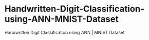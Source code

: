 # Handwritten-Digit-Classification-using-ANN-MNIST-Dataset
Handwritten Digit Classification using ANN | MNIST Dataset
